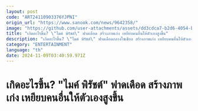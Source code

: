 ```yaml
---
layout: post
code: "ART24110903376YJPNI"
origin_url: "https://www.sanook.com/news/9642358/"
image: "https://github.com/user-attachments/assets/dd3cdca7-b2d6-4054-bb99-3cd32c183f68"
title: "เกิดอะไรขึ้น? \"ไมค์ พิรัชต์\" ฟาดเดือด สร้างภาพเก่ง เหยียบคนอื่นให้ตัวเองสูงขึ้น"
description: "เกิดอะไรขึ้น? \"ไมค์ พิรัชต์\" ฟาดเดือดกลางโซเชียล สร้างภาพเก่ง เหยียบคนอื่นให้ตัวเองสูงขึ้น"
category: "ENTERTAINMENT"
language: "th"
date: 2024-11-09T03:40:59.971Z
---
```


# เกิดอะไรขึ้น? "ไมค์ พิรัชต์" ฟาดเดือด สร้างภาพเก่ง เหยียบคนอื่นให้ตัวเองสูงขึ้น